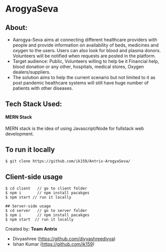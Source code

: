 # ArogyaSeva
## About:

- Aarogya-Seva aims at connecting different healthcare providers with people and provide information on availability of beds, medicines and oxygen to the users. Users can also look for blood and plasma donors. Volunteers will be notified when requests are posted in the platform.
- Target audience: Public, Volunteers willing to help be it Financial help, blood donation or any other, hospitals, medical stores, Oxygen dealers/suppliers.
- The solution aims to help the current scenario but not limited to it as post pandemic healthcare systems will still have huge number of patients with other diseases.

## Tech Stack Used:
#### MERN Stack

MERN stack is the idea of using Javascript/Node for fullstack web development.

## To run it locally
```terminal
$ git clone https://github.com/ik159/Antrix-ArogyaSeva/
```
## Client-side usage
```terminal
$ cd client   // go to client folder
$ npm i       // npm install pacakges
$ npm start // run it locally

## Server-side usage
$ cd server   // go to server folder
$ npm i       // npm install pacakges
$ npm start  // run it locally
```
Created by: 
**Team Antrix**
- Divyashree (https://github.com/divyashreedivya)
- Ishan Kumar  (https://github.com/ik159)
